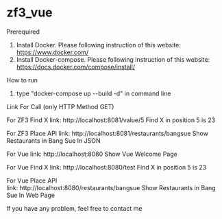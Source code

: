# zf3_vue
Prerequired
1. Install Docker. Please following instruction of this website: https://www.docker.com/
2. Install Docker-compose. Please following instruction of this website: https://docs.docker.com/compose/install/

How to run
1. type "docker-compose up --build -d" in command line

Link For Call (only HTTP Method GET)

For ZF3 Find X 
link: http://localhost:8081/value/5 
Find X in position 5 is 23

For ZF3 Place API 
link: http://localhost:8081/restaurants/bangsue 
Show Restaurants in Bang Sue In JSON

For Vue 
link: http://localhost:8080
Show Vue Welcome Page

For Vue Find X 
link: http://localhost:8080/test
Find X in position 5 is 23

For Vue Place API  
link: http://localhost:8080/restaurants/bangsue
Show Restaurants in Bang Sue In Web Page

If you have any problem, feel free to contact me
